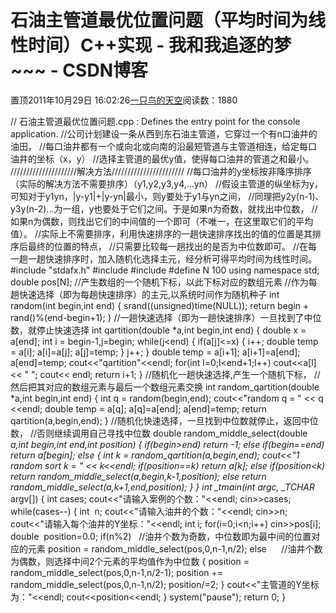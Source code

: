 
# 石油主管道最优位置问题（平均时间为线性时间）C++实现 - 我和我追逐的梦~~~ - CSDN博客


置顶2011年10月29日 16:02:26[一只鸟的天空](https://me.csdn.net/heyongluoyao8)阅读数：1880


// 石油主管道最优位置问题.cpp : Defines the entry point for the console application.
//公司计划建设一条从西到东石油主管道，它穿过一个有n口油井的油田，
//每口油井都有一个或向北或向南的沿最短管道与主管道相连，给定每口油井的坐标（x，y）
//选择主管道的最优y值，使得每口油井的管道之和最小。
/////////////////////解决方法///////////////////////
//每口油井的y坐标按非降序排序（实际的解决方法不需要排序）（y1,y2,y3,y4,...yn）
//假设主管道的纵坐标为y，可知对于y1yn，|y-y1|+|y-yn|最小，则y要处于y1与yn之间，
//同理把y2y(n-1)、y3y(n-2)...为一组，y也要处于它们之间。于是如果n为奇数，就找出中位数，
//如果n为偶数，则找出它们的中间值的一个即可（不唯一，在这里取它们的平均值）。
//实际上不需要排序，利用快速排序的一趟快速排序找出的值的位置是其排序后最终的位置的特点，
//只需要比较每一趟找出的是否为中位数即可。
//在每一趟一趟快速排序时，加入随机化选择主元，经分析可得平均时间为线性时间。
\#include "stdafx.h"
\#include<iostream>
\#include<ctime>
\#define N 100
using namespace std;
double pos[N];
//产生数组的一个随机下标，以此下标对应的数组元素
//作为每趟快速选择（即为每趟快速排序）的主元,以系统时间作为随机种子
int random(int begin,int end)
{
srand((unsigned)time(NULL));
return begin + rand()%(end-begin+1);
}
//一趟快速选择（即为一趟快速排序）一旦找到了中位数，就停止快速选择
int qartition(double *a,int begin,int end)
{
double x = a[end];
int i = begin-1,j=begin;
while(j<end)
{
if(a[j]<=x)
{
i++;
double temp = a[i];
a[i]=a[j];
a[j]=temp;
}
j++;
}
double temp = a[i+1];
a[i+1]=a[end];
a[end]=temp;
cout<<"qartition"<<endl;
for(int l=0;l<end+1;l++)
cout<<a[l]<< " ";
cout<< endl;
return i+1;
}
//随机化一趟快速选择,产生一个随机下标，
//然后把其对应的数组元素与最后一个数组元素交换
int random_qartition(double *a,int begin,int end)
{
int q = random(begin,end);
cout<<"random q = " << q <<endl;
double temp = a[q];
a[q]=a[end];
a[end]=temp;
return qartition(a,begin,end);
}
//随机化快速选择，一旦找到中位数就停止，返回中位数，
//否则继续调用自己寻找中位数
double random_middle_select(double *a,int begin,int end,int position)
{
if(begin>end)
return -1;
else if(begin==end)
return a[begin];
else
{
int k = random_qartition(a,begin,end);
cout<<"1 random sort k = " << k<<endl;
if(position==k)
return a[k];
else if(position<k)
return random_middle_select(a,begin,k-1,position);
else
return random_middle_select(a,k+1,end,position);
}
}
int _tmain(int argc, _TCHAR* argv[])
{
int cases;
cout<<"请输入案例的个数："<<endl;
cin>>cases;
while(cases--)
{
int  n;
cout<<"请输入油井的个数："<<endl;
cin>>n;
cout<<"请输入每个油井的Y坐标："<<endl;
int i;
for(i=0;i<n;i++)
cin>>pos[i];
double  position=0.0;
if(n%2)   //油井个数为奇数，中位数即为最中间的位置对应的元素
position = random_middle_select(pos,0,n-1,n/2);
else      //油井个数为偶数，则选择中间2个元素的平均值作为中位数
{
position = random_middle_select(pos,0,n-1,n/2-1);
position += random_middle_select(pos,0,n-1,n/2);
position/=2;
}
cout<<"主管道的Y坐标为："<<endl;
cout<<position<<endl;
}
system("pause");
return 0;
}


